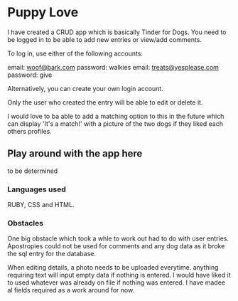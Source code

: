 # Puppy Love

I have created a CRUD app which is basically Tinder for Dogs. You need to be logged in to be able to add new entries or view/add comments. 

To log in, use either of the following accounts:

email: woof@bark.com
password: walkies
email: treats@yesplease.com
password: give

Alternatively, you can create your own login account.

Only the user who created the entry will be able to edit or delete it. 

I would love to ba able to add a matching option to this in the future which can display 'It's a match!' with a picture of the two dogs if they liked each others profiles.

## Play around with the app here

to be determined


### Languages used

RUBY, CSS and HTML.



### Obstacles

One big obstacle which took a whle to work out had to do with user entries. Apostropies could not be used for comments and any dog data as it broke the sql entry for the database. 

When editing details, a photo needs to be uploaded everytime. anything requiring text will input empty data if nothing is entered. I would have liked it to used whatever was already on file if nothing was entered. I have madee al fields required as a work around for now.



